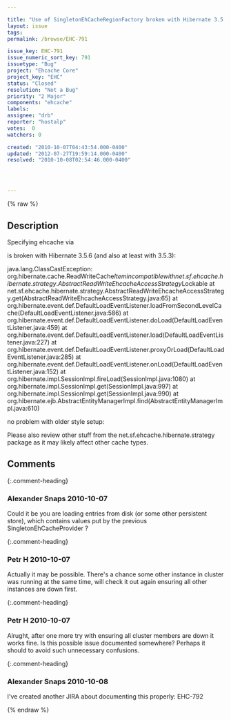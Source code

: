 ```yaml
---

title: "Use of SingletonEhCacheRegionFactory broken with Hibernate 3.5.6"
layout: issue
tags: 
permalink: /browse/EHC-791

issue_key: EHC-791
issue_numeric_sort_key: 791
issuetype: "Bug"
project: "Ehcache Core"
project_key: "EHC"
status: "Closed"
resolution: "Not a Bug"
priority: "2 Major"
components: "ehcache"
labels: 
assignee: "drb"
reporter: "hostalp"
votes:  0
watchers: 0

created: "2010-10-07T04:43:54.000-0400"
updated: "2012-07-27T19:59:14.000-0400"
resolved: "2010-10-08T02:54:46.000-0400"




---
```


{% raw %}

## Description

<div markdown="1" class="description">

Specifying ehcache via
<entry key="hibernate.cache.region.factory\_class" value="net.sf.ehcache.hibernate.SingletonEhCacheRegionFactory"/>

is broken with Hibernate 3.5.6 (and also at least with 3.5.3):

java.lang.ClassCastException: org.hibernate.cache.ReadWriteCache$Item incompatible with net.sf.ehcache.hibernate.strategy.AbstractReadWriteEhcacheAccessStrategy$Lockable
        at net.sf.ehcache.hibernate.strategy.AbstractReadWriteEhcacheAccessStrategy.get(AbstractReadWriteEhcacheAccessStrategy.java:65)
        at org.hibernate.event.def.DefaultLoadEventListener.loadFromSecondLevelCache(DefaultLoadEventListener.java:586)
        at org.hibernate.event.def.DefaultLoadEventListener.doLoad(DefaultLoadEventListener.java:459)
        at org.hibernate.event.def.DefaultLoadEventListener.load(DefaultLoadEventListener.java:227)
        at org.hibernate.event.def.DefaultLoadEventListener.proxyOrLoad(DefaultLoadEventListener.java:285)
        at org.hibernate.event.def.DefaultLoadEventListener.onLoad(DefaultLoadEventListener.java:152)
        at org.hibernate.impl.SessionImpl.fireLoad(SessionImpl.java:1080)
        at org.hibernate.impl.SessionImpl.get(SessionImpl.java:997)
        at org.hibernate.impl.SessionImpl.get(SessionImpl.java:990)
        at org.hibernate.ejb.AbstractEntityManagerImpl.find(AbstractEntityManagerImpl.java:610)


no problem with older style setup:
<entry key="hibernate.cache.provider\_class" value="net.sf.ehcache.hibernate.SingletonEhCacheProvider"/>

Please also review other stuff from the net.sf.ehcache.hibernate.strategy package as it may likely affect other cache types.

</div>

## Comments


{:.comment-heading}
### **Alexander Snaps** <span class="date">2010-10-07</span>

<div markdown="1" class="comment">

Could it be you are loading entries from disk (or some other persistent store), which contains values put by the previous SingletonEhCacheProvider ?
 

</div>


{:.comment-heading}
### **Petr H** <span class="date">2010-10-07</span>

<div markdown="1" class="comment">

Actually it may be possible. There's a chance some other instance in cluster was running at the same time, will check it out again ensuring all other instances are down first.

</div>


{:.comment-heading}
### **Petr H** <span class="date">2010-10-07</span>

<div markdown="1" class="comment">

Alrught, after one more try with ensuring all cluster members are down it works fine.
Is this possible issue documented somewhere? Perhaps it should to avoid such unnecessary confusions.

</div>


{:.comment-heading}
### **Alexander Snaps** <span class="date">2010-10-08</span>

<div markdown="1" class="comment">

I've created another JIRA about documenting this properly: EHC-792

</div>



{% endraw %}
